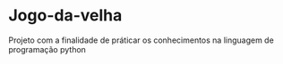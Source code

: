 # Jogo-da-velha
Projeto com a finalidade de práticar os conhecimentos na linguagem de programação python

